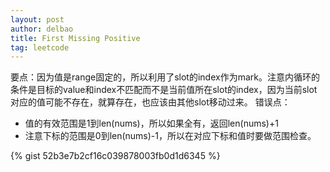 ```yaml
---
layout: post
author: delbao
title: First Missing Positive 
tag: leetcode
---
```


要点：因为值是range固定的，所以利用了slot的index作为mark。注意内循环的条件是目标的value和index不匹配而不是当前值所在slot的index，因为当前slot对应的值可能不存在，就算存在，也应该由其他slot移动过来。
错误点：
 
- 值的有效范围是1到len(nums)，所以如果全有，返回len(nums)+1
- 注意下标的范围是0到len(nums)-1，所以在对应下标和值时要做范围检查。
 
 {% gist 52b3e7b2cf16c039878003fb0d1d6345 %}
